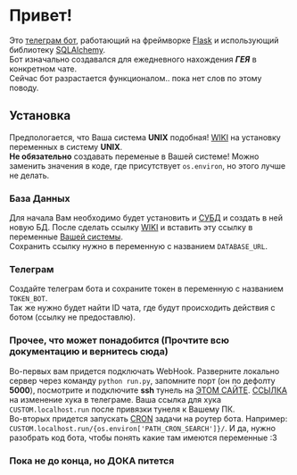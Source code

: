 # Привет!
Это [телеграм бот](https://core.telegram.org/bots), работающий на фреймворке [Flask](https://palletsprojects.com/p/flask/) и использующий библиотеку [SQLAlchemy](https://www.sqlalchemy.org).<br /> 
Бот изначально создавался для ежедневного нахождения ***ГЕЯ*** в конкретном чате. <br />
Сейчас бот разрастается функционалом.. пока нет слов по этому поводу.

## Установка
Предпологается, что Ваша система <strong>UNIX</strong> подобная! [WIKI](https://en.wikipedia.org/wiki/Env) на установку переменных в систему <strong>UNIX</strong>. <br />
<strong>Не обязательно</strong> создавать переменые в Вашей системе! Можно заменить значения в коде, где присутствует ```os.environ```, но этого лучше не делать.

### База Данных
Для начала Вам необходимо будет установить и [СУБД](http://drach.pro/blog/hi-tech/item/145-db-comparison) и создать в ней новую БД. После сделать ссылку [WIKI](https://docs.sqlalchemy.org/en/13/core/engines.html) и вставить эту ссылку в переменные [Вашей системы](https://ru.wikipedia.org/wiki/Переменная_среды). <br />
Сохранить ссылку нужно в переменную c названием ```DATABASE_URL```.

### Телеграм
Создайте телеграм бота и сохраните токен в переменную с названием  ```TOKEN_BOT```.<br />
Так же нужно будет найти ID чата, где будут происходить действия с ботом (ссылку не предоставлю).

### Прочее, что может понадобится (Прочтите всю документацию и вернитесь сюда)
Во-первых вам придется подключать WebHook. Разверните локально сервер через команду ```python run.py```, запомните порт (он по дефолту <strong>5000</strong>), посмотрите и подключите <strong>ssh</strong> тунель на [ЭТОМ САЙТЕ](http://localhost.run/). [ССЫЛКА](https://core.telegram.org/bots/api#setwebhook) на изменение хука в телеграме. Ваша ссылка для хука ```CUSTOM.localhost.run``` после привязки тунеля к Вашему ПК. <br />
Во-вторых придется запускать [CRON](https://en.wikipedia.org/wiki/Cron) задачи на роутер бота. Например: ```CUSTOM.localhost.run/{os.environ['PATH_CRON_SEARCH']}/```. И да, нужно разобрать код бота, чтобы понять какие там имеются переменные :3

### Пока не до конца, но ДОКА питется
